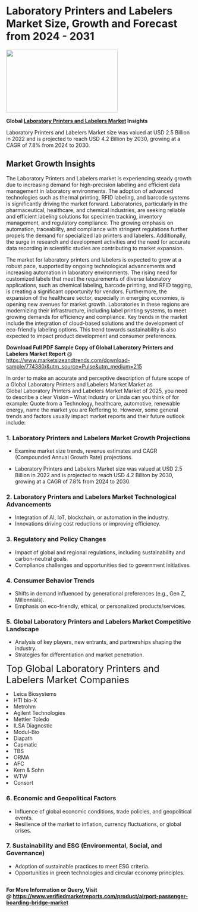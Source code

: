 <H1>Laboratory Printers and Labelers Market Size, Growth and Forecast from 2024 - 2031</H1><img class="aligncenter size-medium wp-image-584254" src="https://thirdeyenews.in/wp-content/uploads/2024/09/Global-Market-Research-300x168.jpeg" alt="" width="300" height="168" /><p><strong>Global&nbsp;<a href="https://www.marketsizeandtrends.com/download-sample/774380/&amp;utm_source=Pulse&amp;utm_medium=215">Laboratory Printers and Labelers Market</a> Insights</strong></p><p>Laboratory Printers and Labelers Market size was valued at USD 2.5 Billion in 2022 and is projected to reach USD 4.2 Billion by 2030, growing at a CAGR of 7.8% from 2024 to 2030.</p><p><h2>Market Growth Insights</h2> <p>The Laboratory Printers and Labelers market is experiencing steady growth due to increasing demand for high-precision labeling and efficient data management in laboratory environments. The adoption of advanced technologies such as thermal printing, RFID labeling, and barcode systems is significantly driving the market forward. Laboratories, particularly in the pharmaceutical, healthcare, and chemical industries, are seeking reliable and efficient labeling solutions for specimen tracking, inventory management, and regulatory compliance. The growing emphasis on automation, traceability, and compliance with stringent regulations further propels the demand for specialized lab printers and labelers. Additionally, the surge in research and development activities and the need for accurate data recording in scientific studies are contributing to market expansion. </p> <p>The market for laboratory printers and labelers is expected to grow at a robust pace, supported by ongoing technological advancements and increasing automation in laboratory environments. The rising need for customized labels that meet the requirements of diverse laboratory applications, such as chemical labeling, barcode printing, and RFID tagging, is creating a significant opportunity for vendors. Furthermore, the expansion of the healthcare sector, especially in emerging economies, is opening new avenues for market growth. Laboratories in these regions are modernizing their infrastructure, including label printing systems, to meet growing demands for efficiency and compliance. Key trends in the market include the integration of cloud-based solutions and the development of eco-friendly labeling options. This trend towards sustainability is also expected to impact product development and consumer preferences. </p><p><span class=""><strong>Download Full PDF Sample Copy of Global Laboratory Printers and Labelers Market Report</strong> @ <a href="https://www.marketsizeandtrends.com/download-sample/774380/&amp;utm_source=Pulse&amp;utm_medium=215" target="_blank">https://www.marketsizeandtrends.com/download-sample/774380/&amp;utm_source=Pulse&amp;utm_medium=215</a></span></p><p>In order to make an accurate and perceptive description of future scope of a Global&nbsp;Laboratory Printers and Labelers Market Market as Global&nbsp;Laboratory Printers and Labelers Market Market of 2025, you need to describe a clear Vision &ndash; What Industry or Linda can you think of for example: Quote from a Technology, healthcare, automotive, renewable energy, name the market you are Reffering to. However, some general trends and factors usually impact market reports and their future outlook include:</p><h3>1.&nbsp;<strong>Laboratory Printers and Labelers Market Growth Projections</strong></h3><ul><li>Examine market size trends, revenue estimates and CAGR (Compounded Annual Growth Rate) projections.</li><li><p>Laboratory Printers and Labelers Market size was valued at USD 2.5 Billion in 2022 and is projected to reach USD 4.2 Billion by 2030, growing at a CAGR of 7.8% from 2024 to 2030.</p></li></ul><h3>2.&nbsp;<strong>Laboratory Printers and Labelers Market Technological Advancements</strong></h3><ul><li>Integration of AI, IoT, blockchain, or automation in the industry.</li><li>Innovations driving cost reductions or improving efficiency.</li></ul><h3>3.&nbsp;<strong>Regulatory and Policy Changes</strong></h3><ul><li>Impact of global and regional regulations, including sustainability and carbon-neutral goals.</li><li>Compliance challenges and opportunities tied to government initiatives.</li></ul><h3>4.&nbsp;<strong>Consumer Behavior Trends</strong></h3><ul><li>Shifts in demand influenced by generational preferences (e.g., Gen Z, Millennials).</li><li>Emphasis on eco-friendly, ethical, or personalized products/services.</li></ul><h3>5.&nbsp;<strong>Global Laboratory Printers and Labelers Market Competitive Landscape</strong></h3><ul><li>Analysis of key players, new entrants, and partnerships shaping the industry.</li><li>Strategies for differentiation and market penetration.</li></ul><p data-pm-slice="1 1 []"><span style="color: inherit; font-family: inherit; font-size: 25px;">Top Global Laboratory Printers and Labelers Market Companies</span></p><div class="" data-test-id=""><p><li>Leica Biosystems</li><li> HTI bio-X</li><li> Metrohm</li><li> Agilent Technologies</li><li> Mettler Toledo</li><li> ILSA Diagnostic</li><li> Modul-Bio</li><li> Diapath</li><li> Capmatic</li><li> TBS</li><li> ORMA</li><li> AFC</li><li> Kern & Sohn</li><li> WTW</li><li> Consort</li></p></div><h3>6.&nbsp;<strong>Economic and Geopolitical Factors</strong></h3><ul><li>Influence of global economic conditions, trade policies, and geopolitical events.</li><li>Resilience of the market to inflation, currency fluctuations, or global crises.</li></ul><h3>7.&nbsp;<strong>Sustainability and ESG (Environmental, Social, and Governance)</strong></h3><ul><li>Adoption of sustainable practices to meet ESG criteria.</li><li>Opportunities in green technologies and circular economy principles.</li></ul><h2><strong style="font-size: 14px;">For More Information or Query, Visit @&nbsp;</strong><a style="background-color: #ffffff; font-size: 14px;" href="https://www.marketsizeandtrends.com/report/laboratory-printers-and-labelers-market/" target="_blank">https://www.verifiedmarketreports.com/product/airport-passenger-boarding-bridge-market</a></h2>

